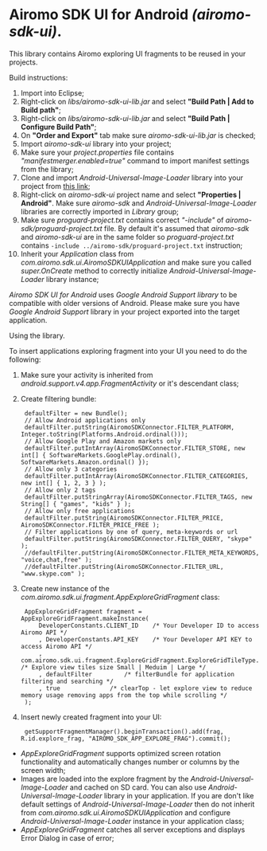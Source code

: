 Airomo SDK UI for Android *(airomo-sdk-ui)*. 
============================================

This library contains Airomo exploring UI fragments to be reused in your projects.

Build instructions:

1. Import into Eclipse;
2. Right-click on *libs/airomo-sdk-ui-lib.jar* and select **"Build Path | Add to Build path"**;
3. Right-click on *libs/airomo-sdk-ui-lib.jar* and select **"Build Path | Configure Build Path"**;
4. On **"Order and Export"** tab make sure *airomo-sdk-ui-lib.jar* is checked;
5. Import *airomo-sdk-ui* library into your project;
6. Make sure your *project.properties* file contains *"manifestmerger.enabled=true"* command to import manifest settings from the library;
7. Clone and import *Android-Universal-Image-Loader* library into your project from [this link](https://github.com/nostra13/Android-Universal-Image-Loader);
8. Right-click on *airomo-sdk-ui* project name and select **"Properties | Android"**. Make sure *airomo-sdk* and *Android-Universal-Image-Loader* libraries are correctly imported in *Library* group;
9. Make sure *proguard-project.txt* contains correct *"-include"* of *airomo-sdk/proguard-project.txt* file. By default it's assumed that *airomo-sdk* and *airomo-sdk-ui* are in the same folder so *proguard-project.txt* contains `-include ../airomo-sdk/proguard-project.txt` instruction;
10. Inherit your *Application* class from *com.airomo.sdk.ui.AiromoSDKUIApplication* and make sure you called *super.OnCreate* method to correctly initialize *Android-Universal-Image-Loader* library instance;

*Airomo SDK UI for Android* uses *Google Android Support library* to be compatible with older versions of Android. Please make sure you have *Google Android Support* library in your project exported into the target application. 

Using the library.

To insert applications exploring fragment into your UI you need to do the following:

1. Make sure your activity is inherited from *android.support.v4.app.FragmentActivity* or it's descendant class;
2. Create filtering bundle:

		defaultFilter = new Bundle();
		// Allow Android applications only
		defaultFilter.putString(AiromoSDKConnector.FILTER_PLATFORM, Integer.toString(Platforms.Android.ordinal()));
		// Allow Google Play and Amazon markets only
		defaultFilter.putIntArray(AiromoSDKConnector.FILTER_STORE, new int[] { SoftwareMarkets.GooglePlay.ordinal(), SoftwareMarkets.Amazon.ordinal() });
		// Allow only 3 categories
		defaultFilter.putIntArray(AiromoSDKConnector.FILTER_CATEGORIES, new int[] { 1, 2, 3 } );
		// Allow only 2 tags
		defaultFilter.putStringArray(AiromoSDKConnector.FILTER_TAGS, new String[] { "games", "kids" } );
		// Allow only free applications
		defaultFilter.putString(AiromoSDKConnector.FILTER_PRICE, AiromoSDKConnector.FILTER_PRICE_FREE );
		// Filter applications by one of query, meta-keywords or url
		defaultFilter.putString(AiromoSDKConnector.FILTER_QUERY, "skype" );
		//defaultFilter.putString(AiromoSDKConnector.FILTER_META_KEYWORDS, "voice,chat,free" );
		//defaultFilter.putString(AiromoSDKConnector.FILTER_URL, "www.skype.com" );

3. Create new instance of the *com.airomo.sdk.ui.fragment.AppExploreGridFragment* class:

		AppExploreGridFragment fragment = AppExploreGridFragment.makeInstance(
			DeveloperConstants.CLIENT_ID	/* Your Developer ID to access Airomo API */
			, DeveloperConstants.API_KEY	/* Your Developer API KEY to access Airomo API */
			, com.airomo.sdk.ui.fragment.ExploreGridFragment.ExploreGridTileType.Small	/* Explore view tiles size Small | Meduim | Large */
			, defaultFilter			/* filterBundle for application filtering and searching */
			, true 				/* clearTop - let explore view to reduce memory usage removing apps from the top while scrolling */
		);

4. Insert newly created fragment into your UI:

		getSupportFragmentManager().beginTransaction().add(frag, R.id.explore_frag, "AIROMO_SDK_APP_EXPLORE_FRAG").commit();

+ *AppExploreGridFragment* supports optimized screen rotation functionality and automatically changes number or columns by the screen width;
+ Images are loaded into the explore fragment by the *Android-Universal-Image-Loader* and cached on SD card. You can also use *Android-Universal-Image-Loader* library in your application. If you are don't like default settings of *Android-Universal-Image-Loader* then do not inherit from *com.airomo.sdk.ui.AiromoSDKUIApplication* and configure *Android-Universal-Image-Loader* instance in your application class;
+ *AppExploreGridFragment* catches all server exceptions and displays Error Dialog in case of error;


